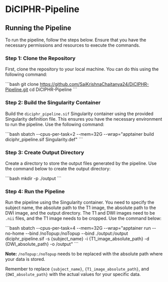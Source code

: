 # DiCIPHR-Pipeline

## Running the Pipeline

To run the pipeline, follow the steps below. Ensure that you have the necessary permissions and resources to execute the commands.

### Step 1: Clone the Repository

First, clone the repository to your local machine. You can do this using the following command:

\```bash
git clone https://github.com/SaiKrishnaChaitanya24/DiCIPHR-Pipeline.git
cd DiCIPHR-Pipeline
\```

### Step 2: Build the Singularity Container

Build the `diciphr_pipeline.sif` Singularity container using the provided Singularity definition file. This ensures you have the necessary environment to run the pipeline. Use the following command:

\```bash
sbatch --cpus-per-task=2 --mem=32G --wrap="apptainer build diciphr_pipeline.sif Singularity.def"
\```

### Step 3: Create Output Directory

Create a directory to store the output files generated by the pipeline. Use the command below to create the output directory:

\```bash
mkdir -p ./output
\```

### Step 4: Run the Pipeline

Run the pipeline using the Singularity container. You need to specify the subject name, the absolute path to the T1 image, the absolute path to the DWI image, and the output directory. The T1 and DWI images need to be `.nii` files, and the T1 image needs to be cropped. Use the command below:

\```bash
sbatch --cpus-per-task=4 --mem=32G --wrap="apptainer run --no-home --bind /noTopup:/noTopup --bind ./output:/output diciphr_pipeline.sif -s {subject_name} -i {T1_image_absolute_path} -d {DWI_absolute_path} -o /output"
\```

**Note:** `/noTopup:/noTopup` needs to be replaced with the absolute path where your data is stored.

Remember to replace `{subject_name}`, `{T1_image_absolute_path}`, and `{DWI_absolute_path}` with the actual values for your specific data.
